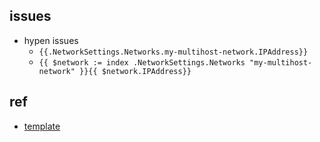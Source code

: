 
## issues

+ hypen issues
    + `{{.NetworkSettings.Networks.my-multihost-network.IPAddress}}`
    + `{{ $network := index .NetworkSettings.Networks "my-multihost-network" }}{{ $network.IPAddress}}`

## ref
+ [template](https://golang.org/pkg/text/template/)